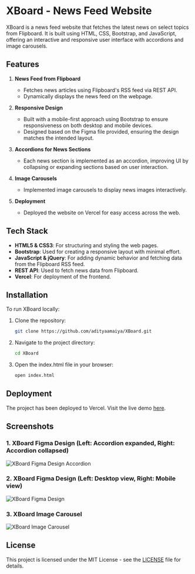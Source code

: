 # XBoard - News Feed Website

XBoard is a news feed website that fetches the latest news on select topics from Flipboard. It is built using HTML, CSS, Bootstrap, and JavaScript, offering an interactive and responsive user interface with accordions and image carousels.

## Features

1. **News Feed from Flipboard**

   - Fetches news articles using Flipboard's RSS feed via REST API.
   - Dynamically displays the news feed on the webpage.

2. **Responsive Design**

   - Built with a mobile-first approach using Bootstrap to ensure responsiveness on both desktop and mobile devices.
   - Designed based on the Figma file provided, ensuring the design matches the intended layout.

3. **Accordions for News Sections**

   - Each news section is implemented as an accordion, improving UI by collapsing or expanding sections based on user interaction.

4. **Image Carousels**

   - Implemented image carousels to display news images interactively.

5. **Deployment**
   - Deployed the website on Vercel for easy access across the web.

## Tech Stack

- **HTML5 & CSS3**: For structuring and styling the web pages.
- **Bootstrap**: Used for creating a responsive layout with minimal effort.
- **JavaScript & jQuery**: For adding dynamic behavior and fetching data from the Flipboard RSS feed.
- **REST API**: Used to fetch news data from Flipboard.
- **Vercel**: For deployment of the frontend.

## Installation

To run XBoard locally:

1. Clone the repository:

   ```bash
   git clone https://github.com/adityaamaiya/XBoard.git

   ```

2. Navigate to the project directory:

   ```bash
   cd XBoard
   ```

3. Open the index.html file in your browser:

   ```bash
   open index.html
   ```

## Deployment

The project has been deployed to Vercel. Visit the live demo [here](https://xboard-gamma-ruby.vercel.app/).

## Screenshots

### 1. XBoard Figma Design (Left: Accordion expanded, Right: Accordion collapsed)

![XBoard Figma Design Accordion](https://i.imgur.com/InPgGjk.png)

### 2. XBoard Figma Design (Left: Desktop view, Right: Mobile view)

![XBoard Figma Design](https://i.imgur.com/Hh3bISz.png)

### 3. XBoard Image Carousel

![XBoard Image Carousel](https://i.imgur.com/H07FNeT.png)

## License

This project is licensed under the MIT License - see the [LICENSE](LICENSE) file for details.
